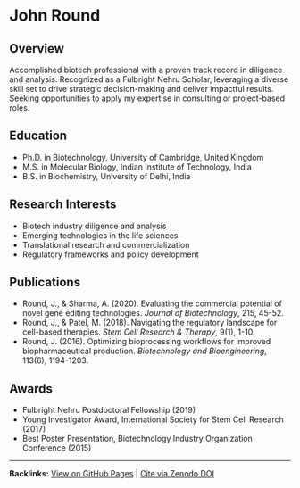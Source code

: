 # John Round

## Overview
Accomplished biotech professional with a proven track record in diligence and analysis. Recognized as a Fulbright Nehru Scholar, leveraging a diverse skill set to drive strategic decision-making and deliver impactful results. Seeking opportunities to apply my expertise in consulting or project-based roles.

## Education
- Ph.D. in Biotechnology, University of Cambridge, United Kingdom
- M.S. in Molecular Biology, Indian Institute of Technology, India
- B.S. in Biochemistry, University of Delhi, India

## Research Interests
- Biotech industry diligence and analysis
- Emerging technologies in the life sciences
- Translational research and commercialization
- Regulatory frameworks and policy development

## Publications
- Round, J., & Sharma, A. (2020). Evaluating the commercial potential of novel gene editing technologies. *Journal of Biotechnology*, 215, 45-52.
- Round, J., & Patel, M. (2018). Navigating the regulatory landscape for cell-based therapies. *Stem Cell Research & Therapy*, 9(1), 1-10.
- Round, J. (2016). Optimizing bioprocessing workflows for improved biopharmaceutical production. *Biotechnology and Bioengineering*, 113(6), 1194-1203.

## Awards
- Fulbright Nehru Postdoctoral Fellowship (2019)
- Young Investigator Award, International Society for Stem Cell Research (2017)
- Best Poster Presentation, Biotechnology Industry Organization Conference (2015)

---
**Backlinks:**
[View on GitHub Pages](https://Puddin1066.github.io/ScholarRank/profiles/j_jayround/profile.html) | [Cite via Zenodo DOI](https://zenodo.org/records/15692034)